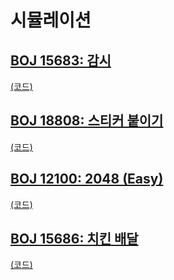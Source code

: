 # 시뮬레이션

## [BOJ 15683: 감시](https://www.acmicpc.net/problem/15683)
[(코드)](https://github.com/DJ-archive/Algorithm-DataStructure/blob/main/0minyoung0/algorithm/13_시뮬레이션/Boj15683.java)

## [BOJ 18808: 스티커 붙이기](https://www.acmicpc.net/problem/18808)
[(코드)](https://github.com/DJ-archive/Algorithm-DataStructure/blob/main/0minyoung0/algorithm/13_시뮬레이션/Boj18808.java)

## [BOJ 12100: 2048 (Easy)](https://www.acmicpc.net/problem/12100)
[(코드)](https://github.com/DJ-archive/Algorithm-DataStructure/blob/main/0minyoung0/algorithm/13_시뮬레이션/Boj12100.java)

## [BOJ 15686: 치킨 배달](https://www.acmicpc.net/problem/15686)
[(코드)](https://github.com/DJ-archive/Algorithm-DataStructure/blob/main/0minyoung0/algorithm/13_시뮬레이션/Boj15686.java)